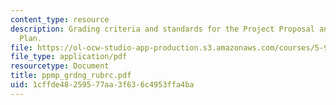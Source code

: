 ```yaml
---
content_type: resource
description: Grading criteria and standards for the Project Proposal and Management
  Plan.
file: https://ol-ocw-studio-app-production.s3.amazonaws.com/courses/5-92-energy-environment-and-society-spring-2007/1cffde48259577aa3f636c4953ffa4ba_ppmp_grdng_rubrc.pdf
file_type: application/pdf
resourcetype: Document
title: ppmp_grdng_rubrc.pdf
uid: 1cffde48-2595-77aa-3f63-6c4953ffa4ba
---
```

